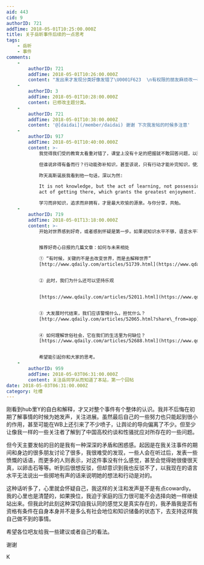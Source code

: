```yaml
---
aid: 443
cid: 9
authorID: 721
addTime: 2018-05-01T10:25:00.000Z
title: 关于岳昕事件后续的一点思考
tags:
    - 岳昕
    - 事件
comments:
    -
        authorID: 721
        addTime: 2018-05-01T10:26:00.000Z
        content: "发出来才发现分类好像发错了\U0001F623  \n有权限的朋友麻烦改一改\U0001F62D"
    -
        authorID: 3
        addTime: 2018-05-01T10:28:00.000Z
        content: 已修改主题分类。
    -
        authorID: 721
        addTime: 2018-05-01T10:38:00.000Z
        content: '@[daidai](/member/daidai) 谢谢 下次我发帖的时候多注意'
    -
        authorID: 917
        addTime: 2018-05-01T10:40:00.000Z
        content: >-
            我觉得我们受的教育太看重对错了，课堂上没有十足的把握就不敢回答问题，以致课堂外也如此。  

            但谁说非得有备而行？行动能弥补知识，甚至该说，只有行动才能补完知识，使之不成为空谈，而获得重量。  

            昨天高斯诞辰我看到他一句话，深以为然:  

            It is not knowledge, but the act of learning, not possession but the
            act of getting there, which grants the greatest enjoyment.  

            学习而非知识，追求而非拥有，才是最大欢愉的源泉。与你分享，共勉。
    -
        authorID: 719
        addTime: 2018-05-01T13:18:00.000Z
        content: >-
            开始对世界感到好奇，或者感到怀疑是第一步。如果说知识水平不够，语言水平不够，没关系，承认自己的不足。然后开始去阅读，去反思，提高自己的知识水平，一点点进步。但是要坚持自己认为正确的信念，然后一点点修正。


            推荐好奇心日报的几篇文章：如何与未来相处  

            ① “有时候，关键的不是去改变世界，而是去解释世界”
            [http://www.qdaily.com/articles/51739.html](https://www.qdaily.com/articles/51739.html)


            ② 此时，我们为什么还可以坚持乐观


            [https://www.qdaily.com/articles/52011.html](https://www.qdaily.com/articles/52011.html)


            ③ 大发展时代结束，我们应该警惕什么，担忧什么？
            [http://www.qdaily.com/articles/52065.html?share\_from=app](https://www.qdaily.com/articles/52065.html?share_from=app)


            ④ 如何理解世俗社会，它在我们的生活里为何缺位？
            [https://www.qdaily.com/articles/52688.html](https://www.qdaily.com/articles/52688.html)


            希望能引起你和大家的思考。
    -
        authorID: 959
        addTime: 2018-05-03T06:31:00.000Z
        content: 关注岳同学从而知道了本站，第一个回帖
date: 2018-05-03T06:31:00.000Z
category: 吐槽
---
```


刚看到hub里Y的自白和解释，才又对整个事件有个整体的认识。我并不后悔在初期了解事情的时候为她发声，关注进展。虽然最后自己的一些努力也只能起到很小的作用，甚至可能在WB上还引来了不少喷子，让舆论的导向偏离了不少。但至少让像我一样的一些关注者了解到了中国高校约谈和性骚扰应对所存在的一些问题。

但今天主要发帖的目的是我有一种深深的矛盾和困惑感。起因是在我关注事件的期间和身边的很多朋友讨论了很多，我很难受的发现，一些人会在听过后，发表一些愤慨的话语，而更多的人则表示，对这件事没有什么感觉，甚至会觉得她很傻很天真，以卵击石等等。听到后很想反驳，但却意识到我也反驳不了，以我现在的语言水平无法说出一些掷地有声的话来说明她的想法和行动是对的。

这种话听多了，心里就会怀疑自己，我这样的关注和发声是不是有点cowardly。我的心里也是清楚的，如果换位，我迫于家庭的压力很可能不会选择向她一样继续站出来。但我此时此刻这种深切自我认同的感觉又是真实存在的，我矛盾我是否有资格有条件在自身本身并不是多么有社会地位和知识储备的状态下，去支持这样我自己做不到的事情。

希望各位吧友给我一些建议或者自己的看法。

谢谢

K
